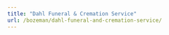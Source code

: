 ```yaml
---
title: "Dahl Funeral & Cremation Service"
url: /bozeman/dahl-funeral-and-cremation-service/
---
```

